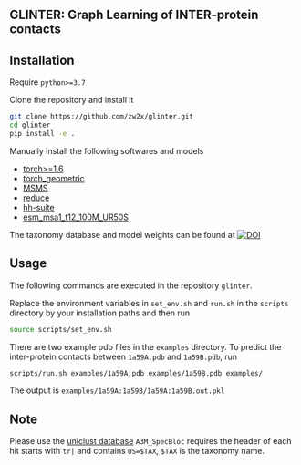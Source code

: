 ## GLINTER: Graph Learning of INTER-protein contacts

## Installation
Require `python>=3.7`

Clone the repository and install it
```bash
git clone https://github.com/zw2x/glinter.git
cd glinter
pip install -e .
```

Manually install the following softwares and models
* [torch>=1.6](https://pytorch.org/)
* [torch_geometric](https://github.com/rusty1s/pytorch_geometric)
* [MSMS](http://mgltools.scripps.edu/packages/MSMS/)
* [reduce](http://kinemage.biochem.duke.edu/software/reduce.php)
* [hh-suite](https://github.com/soedinglab/hh-suite)
* [esm_msa1_t12_100M_UR50S](https://github.com/facebookresearch/esm)

The taxonomy database and model weights can be found at 
[![DOI](https://zenodo.org/badge/DOI/10.5281/zenodo.5172929.svg)](https://doi.org/10.5281/zenodo.5172929)


## Usage
The following commands are executed in the repository `glinter`.

Replace the environment variables in `set_env.sh` and `run.sh` in the `scripts` directory 
by your installation paths and then run
```bash
source scripts/set_env.sh
```

There are two example pdb files in the `examples` directory. 
To predict the inter-protein contacts between `1a59A.pdb` and `1a59B.pdb`, run
```bash
scripts/run.sh examples/1a59A.pdb examples/1a59B.pdb examples/
```

The output is `examples/1a59A:1a59B/1a59A:1a59B.out.pkl`

## Note
Please use the [uniclust database](http://wwwuser.gwdg.de/~compbiol/uniclust/2016_09/)
`A3M_SpecBloc` requires the header of each hit starts with `tr|` and contains `OS=$TAX`, `$TAX` is the taxonomy name.

